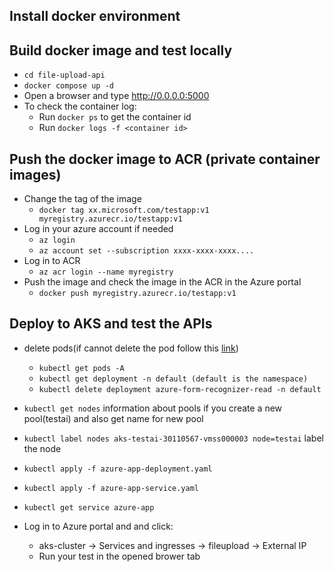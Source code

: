 ## Install docker environment
## Build docker image and test locally
- `cd file-upload-api`
- `docker compose up -d`
- Open a browser and type http://0.0.0.0:5000
- To check the container log:
  - Run `docker ps` to get the container id
  - Run `docker logs -f <container id>`

## Push the docker image to ACR (private container images)
- Change the tag of the image
  - `docker tag xx.microsoft.com/testapp:v1 myregistry.azurecr.io/testapp:v1`
- Log in your azure account if needed
  - `az login`
  - `az account set --subscription xxxx-xxxx-xxxx....`
- Log in to ACR
  - `az acr login --name myregistry`
- Push the image and check the image in the ACR in the Azure portal
  - `docker push myregistry.azurecr.io/testapp:v1`

## Deploy to AKS and test the APIs
- delete pods(if cannot delete the pod follow this [link](https://www.cnblogs.com/landminejue/p/15459532.html))
  - `kubectl get pods -A`
  - `kubectl get deployment -n default (default is the namespace)`
  - `kubectl delete deployment azure-form-recognizer-read -n default`
     
- `kubectl get nodes` information about pools if you create a new pool(testai) and also get name for new pool
- `kubectl label nodes aks-testai-30110567-vmss000003 node=testai` label the node
- `kubectl apply -f azure-app-deployment.yaml`    
- `kubectl apply -f azure-app-service.yaml`
- `kubectl get service azure-app`
  
- Log in to Azure portal and and click: 
  - aks-cluster -> Services and ingresses -> fileupload -> External IP  
  - Run your test in the opened brower tab

